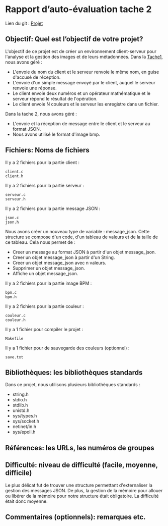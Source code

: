 # Rapport d’auto-évaluation tache 2

Lien du git : [Projet](https://github.com/lucianoBrd/C_Tache_2)

## Objectif: Quel est l’objectif de votre projet?

L'objectif de ce projet est de créer un environnement client-serveur pour l'analyse et la
gestion des images et de leurs métadonnées.
Dans la [Tache1](https://github.com/lucianoBrd/C_Tache_1), nous avons géré :
  * L'envoie du nom du client et le serveur renvoie le même nom, en guise d'accusé
   de réception.
  * L'envoie d'un simple message envoyé par le client, auquel le serveur renvoie une
   réponse.
  * Le client envoie deux numéros et un opérateur mathématique et le serveur
   répond le résultat de l'opération.
  * Le client envoie N couleurs et le serveur les enregistre dans un fichier.
  
Dans la tache 2, nous avons géré :
  * L'envoie et la réception de message entre le client et le serveur au format JSON.
  * Nous avons utilisé le format d'image bmp.

## Fichiers: Noms de fichiers

Il y a 2 fichiers pour la partie client :
```
client.c
client.h
```

Il y a 2 fichiers pour la partie serveur :
```
serveur.c
serveur.h
```

Il y a 2 fichiers pour la partie message JSON :
```
json.c
json.h
```
Nous avons créer un nouveau type de variable : message_json.
Cette structure se compose d'un code, d'un tableau de valeurs et de la taille de ce tableau.
Cela nous permet de :
  * Creer un message au format JSON à partir d'un objet message_json.
  * Creer un objet message_json à partir d'un String.
  * Creer un objet message_json avec n valeurs.
  * Supprimer un objet message_json.
  * Affiche un objet message_json.

Il y a 2 fichiers pour la partie image BPM :
```
bpm.c
bpm.h
```

Il y a 2 fichiers pour la partie couleur :
```
couleur.c
couleur.h
```

Il y a 1 fichier pour compiler le projet :
```
Makefile
```

Il y a 1 fichier pour de sauvegarde des couleurs (optionnel) :
```
save.txt
```

## Bibliothèques: les bibliothèques standards

Dans ce projet, nous utilisons plusieurs bibliothèques standards :
  * string.h
  * stdio.h
  * stdlib.h
  * unistd.h
  * sys/types.h
  * sys/socket.h
  * netinet/in.h
  * sys/epoll.h

## Références: les URLs, les numéros de groupes

##  Difficulté: niveau de difficulté (facile, moyenne, difficile)

Le plus délicat fut de trouver une structure permettant d'externaliser
la gestion des messages JSON. De plus, la gestion de la mémoire pour
allouer ou libérer de la mémoire pour notre structure était obligatoire.
La difficulté était donc moyenne.

## Commentaires (optionnels): remarques etc.
